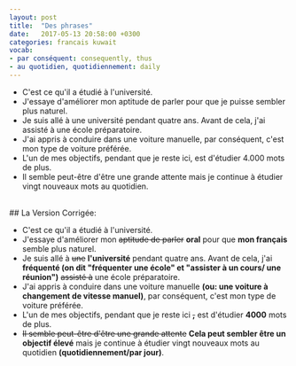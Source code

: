 ```yaml
---
layout: post
title:  "Des phrases"
date:   2017-05-13 20:58:00 +0300
categories: francais kuwait
vocab:
- par conséquent: consequently, thus
- au quotidien, quotidiennement: daily
---
```

- C'est ce qu'il a étudié à l'université.
- J'essaye d'améliorer mon aptitude de parler pour que je puisse sembler plus naturel. <!--more-->
- Je suis allé à une université pendant quatre ans. Avant de cela, j'ai assisté à une école préparatoire.
- J'ai appris à conduire dans une voiture manuelle, par conséquent, c'est mon type de voiture préférée.
- L'un de mes objectifs, pendant que je reste ici, est d'étudier 4.000 mots de plus.
- Il semble peut-être d'être une grande attente mais je continue à étudier vingt nouveaux mots au quotidien.


<br/>
## La Version Corrigée:  
<br/>  


- C'est ce qu'il a étudié à l'université.
- J'essaye d'améliorer mon <s>aptitude de parler</s> **oral** pour que **mon français** semble plus naturel.
- Je suis allé à <s>une</s> **l'université** pendant quatre ans. Avant de cela, j'ai **fréquenté (on dit "fréquenter une école" et "assister à un cours/ une réunion")** <s>assisté à</s> une école préparatoire.
- J'ai appris à conduire dans une voiture manuelle **(ou: une voiture à changement de vitesse manuel)**, par conséquent, c'est mon type de voiture préférée.
- L'un de mes objectifs, pendant que je reste ici **<s>,</s>** est d'étudier **4000** mots de plus.
- <s>Il semble peut-être d'être une grande attente</s> **Cela peut sembler être un objectif élevé** mais je continue à étudier vingt nouveaux mots au quotidien **(quotidiennement/par jour)**.
